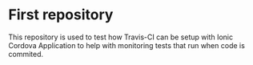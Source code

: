 # First repository
This repository is used to test how Travis-CI can be setup with Ionic Cordova
Application to help with monitoring tests that run when code is commited.
